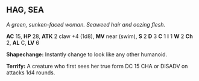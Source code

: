 ## HAG, SEA

_A green, sunken-faced woman. Seaweed hair and oozing flesh._

**AC** 15, **HP** 28, **ATK** 2 claw +4 (1d8), **MV** near (swim), **S** 2 **D** 3 **C** 1 **I** 1 **W** 2 **Ch** 2, **AL** C, **LV** 6

**Shapechange:** Instantly change to look like any other humanoid.

**Terrify:** A creature who first sees her true form DC 15 CHA or DISADV on attacks 1d4 rounds.

